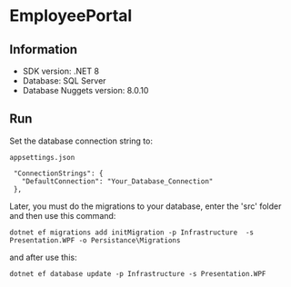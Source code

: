 # EmployeePortal
## Information
* SDK version: .NET 8
* Database: SQL Server 
* Database Nuggets version: 8.0.10

## Run

Set the database connection string to:

```
appsettings.json

 "ConnectionStrings": {
   "DefaultConnection": "Your_Database_Connection"
 },
```

Later, you must do the migrations to your database, enter the 'src' folder and then use this command:

```
dotnet ef migrations add initMigration -p Infrastructure  -s Presentation.WPF -o Persistance\Migrations
```

and after use this:

```
dotnet ef database update -p Infrastructure -s Presentation.WPF
```



